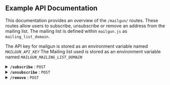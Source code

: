 ## Example API Documentation
This documentation provides an overview of the `/mailgun/` routes. These routes allow users to subscribe, unsubscribe or remove an address from the mailing list. The mailing list is defined within `mailgun.js` as `mailing_list_domain`. 

The API key for mailgun is stored as an environment variable named *`MAILGUN_API_KEY`* 
The Mailing list used is stored as an environment variable named *`MAILGUN_MAILING_LIST_DOMAIN`* 

<details>
<summary> <b><code>/subscribe</code></b> : <code>POST</code> </summary>

##### Description
>Subscribe a given address and name to the mailing list.

##### Parameters

> |`name`|`Required`|`data-type`|`description`|
> |-|-|-|-|
> |address|Yes|string|email address to subscribe
> |name|No|string|name of the user subscribing

##### Responses
> |`code`|`content-type`|`response`|
> |-|-|-|
> |200|application/json|`{"message":"Successfully subscribed address to list"}`
> |400|application/json|`{"message":"Address already exists"}`
> |400|application/json|`{"message": "The 'address' parameter should be a valid email address"}`

##### cURL
>```javascript
>curl -X POST -H "Content-Type: application/json" -d '{"address":"example@mail.com", "name", "example"}' localhost:3000/mailgun/subscribe
>```
---
</details>


<details>
<summary> <b><code>/unsubscribe</code></b> : <code>POST</code> </summary>

##### Description
>Unsubscribe a given address from the mailing list.

##### Parameters

> |`name`|`required`|`data-type`|`description`|
> |-|-|-|-|
> |address|yes|string|email address to unsubscribe
##### Responses
> |`code`|`content-type`|`response`|
> |-|-|-|
> |200|application/json|`{"message":"Successfully unsubscribed address from list"}`
> |400|application/json|`{"message":"member not found"}`
> |400|application/json|`{"message":"Failed to unsubscribe address from list"}`

##### cURL
>```javascript
>curl -X POST -H "Content-Type: application/json" -d '{"address":"example@mail.com"}' localhost:3000/mailgun/unsubscribe
>```
---
</details>


<details>
<summary> <b><code>/remove</code></b> : <code>POST</code> </summary>

##### Description
>Remove a given address from the mailing list

##### Parameters

> |`name`|`required`|`data-type`|`description`|
> |-|-|-|-|
> |address|yes|string|email address to remove
##### Responses
> |`code`|`content-type`|`response`|
> |-|-|-|
> |200|application/json|`{"message":"Successfully deleted address from list"}`
> |400|application/json|`{"message":"member not found"}`
> |400|application/json|`{"message":"Failed to delete address from list"}`

##### cURL
>```javascript
>curl -X POST -H "Content-Type: application/json" -d '{"address":"example@mail.com"}' localhost:3000/mailgun/remove
>```
---
</details>